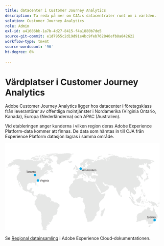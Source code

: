 ```yaml
---
title: datacenter i Customer Journey Analytics
description: Ta reda på mer om CJA:s datacentraler runt om i världen.
solution: Customer Journey Analytics
role: Admin
exl-id: a41686bb-1a7b-4d27-8415-f4a1880b7de5
source-git-commit: e1d7955c2d19d91e4bc9feb762840efb8a842622
workflow-type: tm+mt
source-wordcount: '96'
ht-degree: 0%

---
```


# Värdplatser i Customer Journey Analytics

Adobe Customer Journey Analytics ligger hos datacenter i företagsklass från leverantörer av offentliga molntjänster i Nordamerika (Virginia Ontario, Kanada), Europa (Nederländerna) och APAC (Australien).

Vid etableringen anger kunderna i vilken region deras Adobe Experience Platform-data kommer att finnas. De data som hämtas in till CJA från Experience Platform datasjön lagras i samma område.

![CJA-datacenter](assets/data-centers.png)

Se [Regional datainsamling](https://experienceleague.adobe.com/en/docs/core-services/interface/data-collection/rdc) i Adobe Experience Cloud-dokumentationen.
